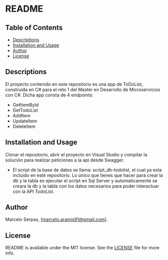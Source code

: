 # README

<!-- Para crear un índice -->
## Table of Contents
- [Descriptions](#descriptions)
- [Installation and Usage](#installation)
- [Author](#author)
- [License](#license)

## Descriptions
El proyecto contenido en este repositorio es una app de ToDoList, construida en C# para el reto 1 del Master en Desarrollo de Microservicios con C#. Dicha app consta de 4 endpoints:

- GetItemById
- GetTodoList
- AddItem
- UpdateItem
- DeleteItem

## Installation and Usage
Clonar el repositorio, abrir el proyecto en Visual Studio y compilar la solución para realizar peticiones a la api desde Swagger.

- El script de la base de datos se llama: script_db-todolist, el cual ya esta incluido en esté repositorio. Lo único que tienes que hacer para crear la db y la tabla es ejecutar el script en Sql Server y automaticamente se creara la db y la tabla con los datos necesarios para poder interactuar con la API TodoList.

## Author
Marcelo Serpas, [marcelo.aramis91@gmail.com].

## License
README is available under the MIT license. See the [LICENSE](LICENSE) file for more info.

